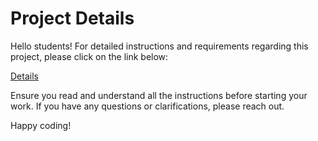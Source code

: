 # Project Details

Hello students! For detailed instructions and requirements regarding this project, please click on the link below:

[Details](https://gvsu-cis371.github.io/projects/bs.html)

Ensure you read and understand all the instructions before starting your work. If you have any questions or clarifications, please reach out.

Happy coding!
